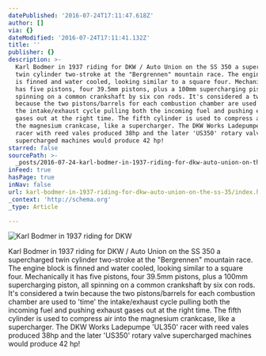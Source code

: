 ```yaml
---
datePublished: '2016-07-24T17:11:47.618Z'
author: []
via: {}
dateModified: '2016-07-24T17:11:41.132Z'
title: ''
publisher: {}
description: >-
  Karl Bodmer in 1937 riding for DKW / Auto Union on the SS 350 a supercharged
  twin cylinder two-stroke at the "Bergrennen" mountain race. The engine block
  is finned and water cooled, looking similar to a square four. Mechanically it
  has five pistons, four 39.5mm pistons, plus a 100mm supercharging piston, all
  spinning on a common crankshaft by six con rods. It's considered a twin
  because the two pistons/barrels for each combustion chamber are used to 'time'
  the intake/exhaust cycle pulling both the incoming fuel and pushing exhaust
  gases out at the right time. The fifth cylinder is used to compress air into
  the magnesium crankcase, like a supercharger. The DKW Works Ladepumpe 'UL350'
  racer with reed vales produced 38hp and the later 'US350' rotary valve
  supercharged machines would produce 42 hp! 
starred: false
sourcePath: >-
  _posts/2016-07-24-karl-bodmer-in-1937-riding-for-dkw-auto-union-on-the-ss-35.md
inFeed: true
hasPage: true
inNav: false
url: karl-bodmer-in-1937-riding-for-dkw-auto-union-on-the-ss-35/index.html
_context: 'http://schema.org'
_type: Article

---
```

![Karl Bodmer in 1937 riding for DKW](https://the-grid-user-content.s3-us-west-2.amazonaws.com/17f9ea01-f3b0-4ebb-8750-0e4bd148c8d5.jpg)

Karl Bodmer in 1937 riding for DKW / Auto Union on the SS 350 a supercharged twin cylinder two-stroke at the "Bergrennen" mountain race. The engine block is finned and water cooled, looking similar to a square four. Mechanically it has five pistons, four 39.5mm pistons, plus a 100mm supercharging piston, all spinning on a common crankshaft by six con rods. It's considered a twin because the two pistons/barrels for each combustion chamber are used to 'time' the intake/exhaust cycle pulling both the incoming fuel and pushing exhaust gases out at the right time. The fifth cylinder is used to compress air into the magnesium crankcase, like a supercharger. The DKW Works Ladepumpe 'UL350' racer with reed vales produced 38hp and the later 'US350' rotary valve supercharged machines would produce 42 hp!